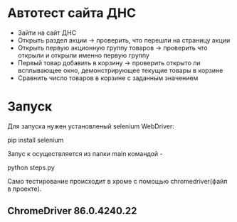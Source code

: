 # Автотест сайта ДНС

- Зайти на сайт ДНС
- Открыть раздел акции -> проверить, что перешли на страницу акции
- Открыть первую акционную группу товаров -> проверить что открыли и открыли именно первую группу
- Первый товар добавить в корзину -> проверить открыто ли всплывающее окно, демонстрирующее текущие товары в корзине
- Сравнить число товаров в корзине с заданным значением

# Запуск

Для запуска нужен установленый selenium WebDriver:

pip install selenium

Запус к осуществляется из папки main командой -

python steps.py

Само тестирование происходит в хроме с помощью chromedriver(файл в проекте).


## ChromeDriver 86.0.4240.22 
